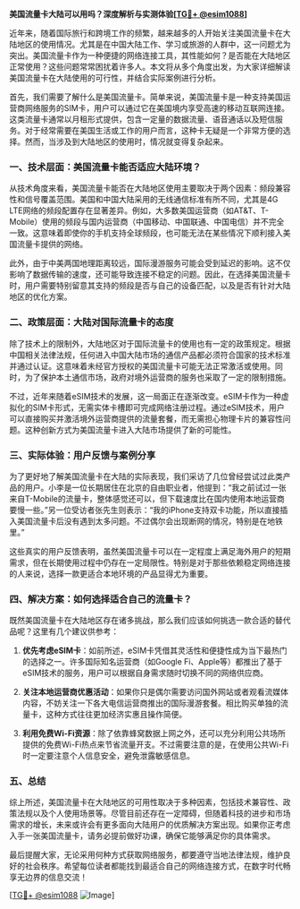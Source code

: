 **美国流量卡大陆可以用吗？深度解析与实测体验[[TG💪+ @esim1088](https://t.me/s/esim1088)]**

近年来，随着国际旅行和跨境工作的频繁，越来越多的人开始关注美国流量卡在大陆地区的使用情况。尤其是在中国大陆工作、学习或旅游的人群中，这一问题尤为突出。美国流量卡作为一种便捷的网络连接工具，其性能如何？是否能在大陆地区正常使用？这些问题常常困扰着许多人。本文将从多个角度出发，为大家详细解读美国流量卡在大陆使用的可行性，并结合实际案例进行分析。

首先，我们需要了解什么是美国流量卡。简单来说，美国流量卡是一种支持美国运营商网络服务的SIM卡，用户可以通过它在美国境内享受高速的移动互联网连接。这类流量卡通常以月租形式提供，包含一定量的数据流量、语音通话以及短信服务。对于经常需要在美国生活或工作的用户而言，这种卡无疑是一个非常方便的选择。然而，当涉及到大陆地区的使用时，情况就变得复杂起来。

### **一、技术层面：美国流量卡能否适应大陆环境？**

从技术角度来看，美国流量卡能否在大陆地区使用主要取决于两个因素：频段兼容性和信号覆盖范围。美国和中国大陆采用的无线通信标准有所不同，尤其是4G LTE网络的频段配置存在显著差异。例如，大多数美国运营商（如AT&T、T-Mobile）使用的频段与国内运营商（中国移动、中国联通、中国电信）并不完全一致。这意味着即使你的手机支持全球频段，也可能无法在某些情况下顺利接入美国流量卡提供的网络。

此外，由于中美两国地理距离较远，国际漫游服务可能会受到延迟的影响。这不仅影响了数据传输的速度，还可能导致连接不稳定的问题。因此，在选择美国流量卡时，用户需要特别留意其支持的频段是否与自己的设备匹配，以及是否有针对大陆地区的优化方案。

### **二、政策层面：大陆对国际流量卡的态度**

除了技术上的限制外，大陆地区对于国际流量卡的使用也有一定的政策规定。根据中国相关法律法规，任何进入中国大陆市场的通信产品都必须符合国家的技术标准并通过认证。这意味着未经官方授权的美国流量卡可能无法正常激活或使用。同时，为了保护本土通信市场，政府对境外运营商的服务也采取了一定的限制措施。

不过，近年来随着eSIM技术的发展，这一局面正在逐渐改变。eSIM卡作为一种虚拟化的SIM卡形式，无需实体卡槽即可完成网络注册过程。通过eSIM技术，用户可以直接购买并激活境外运营商提供的流量套餐，而无需担心物理卡片的兼容性问题。这种创新方式为美国流量卡进入大陆市场提供了新的可能性。

### **三、实际体验：用户反馈与案例分享**

为了更好地了解美国流量卡在大陆的实际表现，我们采访了几位曾经尝试过此类产品的用户。小李是一位长期居住在北京的自由职业者，他提到：“我之前试过一张来自T-Mobile的流量卡，整体感觉还可以，但下载速度比在国内使用本地运营商要慢一些。”另一位受访者张先生则表示：“我的iPhone支持双卡功能，所以直接插入美国流量卡后没有遇到太多问题。不过偶尔会出现断网的情况，特别是在地铁里。”

这些真实的用户反馈表明，虽然美国流量卡可以在一定程度上满足海外用户的短期需求，但在长期使用过程中仍存在一定局限性。特别是对于那些依赖稳定网络连接的人来说，选择一款更适合本地环境的产品显得尤为重要。

### **四、解决方案：如何选择适合自己的流量卡？**

既然美国流量卡在大陆地区存在诸多挑战，那么我们应该如何挑选一款合适的替代品呢？这里有几个建议供参考：

1. **优先考虑eSIM卡**：如前所述，eSIM卡凭借其灵活性和便捷性成为当下最热门的选择之一。许多国际知名运营商（如Google Fi、Apple等）都推出了基于eSIM技术的服务，用户可以根据自身需求随时切换不同的网络供应商。
   
2. **关注本地运营商优惠活动**：如果你只是偶尔需要访问国外网站或者观看流媒体内容，不妨关注一下各大电信运营商推出的国际漫游套餐。相比购买单独的流量卡，这种方式往往更加经济实惠且操作简便。

3. **利用免费Wi-Fi资源**：除了依靠蜂窝数据上网之外，还可以充分利用公共场所提供的免费Wi-Fi热点来节省流量开支。不过需要注意的是，在使用公共Wi-Fi时一定要注意个人信息安全，避免泄露敏感信息。

### **五、总结**

综上所述，美国流量卡在大陆地区的可用性取决于多种因素，包括技术兼容性、政策法规以及个人使用场景等。尽管目前还存在一定障碍，但随着科技的进步和市场需求的增长，未来或许会有更多面向大陆用户的优质解决方案出现。如果你正考虑入手一张美国流量卡，请务必提前做好功课，确保它能够满足你的具体需求。

最后提醒大家，无论采用何种方式获取网络服务，都要遵守当地法律法规，维护良好的社会秩序。希望每位读者都能找到最适合自己的网络连接方式，在数字时代畅享无边界的信息交流！

[[TG💪+ @esim1088](https://t.me/s/esim1088) ![Image](https://i.postimg.cc/4NQfJmqS/Snipaste-2025-05-13-00-14-12.png)]